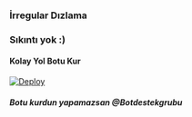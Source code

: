 ### İrregular Dızlama


### Sıkıntı yok :) 

#### Kolay Yol Botu Kur

[![Deploy](https://www.herokucdn.com/deploy/button.svg)](https://heroku.com/deploy?template=https://github.com/Pulsar8806/Moun)

##### Botu kurdun yapamazsan @Botdestekgrubu

